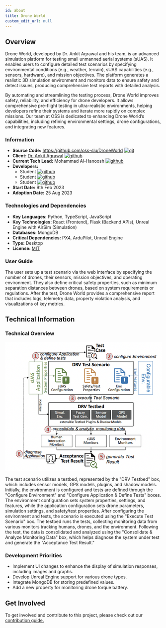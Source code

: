 ```yaml
---
id: about
title: Drone World
custom_edit_url: null
---
```


## Overview
Drone World, developed by Dr. Ankit Agrawal and his team, is an advanced simulation platform for testing small unmanned aerial systems (sUAS). It enables users to configure detailed test scenarios by specifying environmental conditions (e.g., weather, terrain), sUAS capabilities (e.g., sensors, hardware), and mission objectives. The platform generates a realistic 3D simulation environment and monitors data to ensure safety and detect issues, producing comprehensive test reports with detailed analysis.

By automating and streamlining the testing process, Drone World improves safety, reliability, and efficiency for drone developers. It allows comprehensive pre-flight testing in ultra-realistic environments, helping developers refine their systems and iterate more rapidly on complex missions. Our team at OSS is dedicated to enhancing Drone World’s capabilities, including refining environmental settings, drone configurations, and integrating new features.

### Information

- **Source Code:**  https://github.com/oss-slu/DroneWorld [<img src="/img/git-alt.svg" alt="git" width="25" height="25" />](https://github.com/oss-slu/DroneWorld)
- **Client:** [Dr. Ankit Agrawal](https://www.slu.edu/science-and-engineering/academics/computer-science/faculty-and-staff/ankit-agrawal.php) [<img src="/img/github.svg" alt="github" width="25" height="25" />](https://github.com/ankyAgrawal)
- **Current Tech Lead:** Mohammad Al-Hanoosh [<img src="/img/github.svg" alt="github" width="25" height="25" />](https://github.com/mohamdlog)  <!--[<img src="/img/linkedin.svg" alt="linkedin" width="25" height="25" />](https://www.linkedin.com/in/)-->
- **Developers:**
    - Student [<img src="/img/github.svg" alt="github" width="25" height="25" />](https://github.com/)
    - Student [<img src="/img/github.svg" alt="github" width="25" height="25" />](https://github.com/)
    - Student [<img src="/img/github.svg" alt="github" width="25" height="25" />](https://github.com/) 
- **Start Date:** 9th Feb 2023
- **Adoption Date:** 25 Aug 2023

### Technologies and Dependencies

- **Key Languages:** Python, TypeScript, JavaScript
- **Key Technologies:** React (Frontend), Flask (Backend APIs), Unreal Engine with AirSim (Simulation)
- **Databases:** MongoDB
- **Critical Dependencies:** PX4, ArduPilot, Unreal Engine
- **Type:** Desktop
- **License:** [MIT](https://opensource.org/license/mit)

### User Guide

The user sets up a test scenario via the web interface by specifying the number of drones, their sensors, mission objectives, and operating environment. They also define critical safety properties, such as minimum separation distances between drones, based on system requirements or regulations. After the test, Drone World provides a comprehensive report that includes logs, telemetry data, property violation analysis, and visualizations of key metrics.

## Technical Information

### Technical Overview

![Architecture](DroneWorld%20Architecture.png)

The test scenario utilizes a testbed, represented by the "DRV Testbed" box, which includes sensor models, GPS models, plugins, and shadow models. Initially, the environment is configured and tests are defined through the "Configure Environment" and "Configure Application & Define Tests" boxes. The environment configuration sets system properties, settings, and features, while the application configuration sets drone parameters, simulation settings, and safety/test properties. After configuring the environment and tests, the scenario is executed using the "Execute Test Scenario" box. The testbed runs the tests, collecting monitoring data from various monitors tracking humans, drones, and the environment. Following the test, the data is consolidated and analyzed using the "Consolidate & Analyze Monitoring Data" box, which helps diagnose the system under test and generate the "Acceptance Test Result."

### Development Priorities

- Implement UI changes to enhance the display of simulation responses, including images and graphs.
- Develop Unreal Engine support for various drone types.
- Integrate MongoDB for storing predefined values.
- Add a new property for monitoring drone torque battery.

## Get Involved

To get involved and contribute to this project, please check out our [contribution guide.](https://github.com/oss-slu/DroneWorld/wiki/Contributing-Guide)